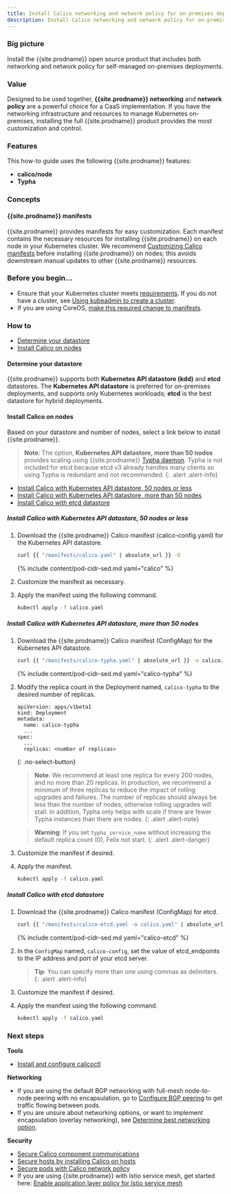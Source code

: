 ```yaml
---
title: Install Calico networking and network policy for on-premises deployments
description: Install Calico networking and network policy for on-premises deployments.
---
```


### Big picture

Install the {{site.prodname}} open source product that includes both networking and network policy for self-managed on-premises deployments.

### Value

Designed to be used together, **{{site.prodname}} networking** and **network policy** are a powerful choice for a CaaS implementation. If you have the networking infrastructure and resources to manage Kubernetes on-premises, installing the full {{site.prodname}} product provides the most customization and control.

### Features

This how-to guide uses the following {{site.prodname}} features:

- **calico/node**
- **Typha**

### Concepts

#### {{site.prodname}} manifests

{{site.prodname}} provides manifests for easy customization. Each manifest contains the necessary resources for installing {{site.prodname}} on each node in your Kubernetes cluster. We recommend [Customizing Calico manifests]({{site.url}}/getting-started/kubernetes/installation/config-options) before installing {{site.prodname}} on nodes; this avoids downstream manual updates to other {{site.prodname}} resources.

### Before you begin...

- Ensure that your Kubernetes cluster meets [requirements]({{site.url}}/getting-started/kubernetes/requirements).
  If you do not have a cluster, see [Using kubeadmin to create a cluster](http://kubernetes.io/docs/getting-started-guides/kubeadm/).
- If you are using CoreOS, [make this required change to manifests]({{site.url}}/reference/faq#are-the-calico-manifests-compatible-with-coreos).

### How to 

- [Determine your datastore](#determine-your-datastore)
- [Install Calico on nodes](#install-calico-on-nodes)

#### Determine your datastore 

{{site.prodname}} supports both **Kubernetes API datastore (kdd)** and **etcd** datastores. The **Kubernetes API datastore** is preferred for on-premises deployments, and supports only Kubernetes workloads; **etcd** is the best datastore for hybrid deployments. 

#### Install Calico on nodes

Based on your datastore and number of nodes, select a link below to install {{site.prodname}}. 

>**Note**: The option, **Kubernetes API datastore, more than 50 nodes** provides scaling using {{site.prodname}} [Typha daemon](https://github.com/projectcalico/typha). Typha is not included for etcd because etcd v3 already handles many clients so using Typha is redundant and not recommended.
{: .alert .alert-info}

- [Install Calico with Kubernetes API datastore, 50 nodes or less](#install-calico-with-kubernetes-api-datastore-50-nodes-or-less)
- [Install Calico with Kubernetes API datastore, more than 50 nodes](#install-calico-with-kubernetes-api-datastore-more-than-50-nodes)
- [Install Calico with etcd datastore](#install-calico-with-etcd-datastore)

##### Install Calico with Kubernetes API datastore, 50 nodes or less

1. Download the {{site.prodname}} Calico manifest (calico-config.yaml) for the Kubernetes API datastore.

   ```bash
   curl {{ "/manifests/calico.yaml" | absolute_url }} -O
   ```
   {% include content/pod-cidr-sed.md yaml="calico" %}

1. Customize the manifest as necessary. 
1. Apply the manifest using the following command.

   ```bash
   kubectl apply -f calico.yaml
   ```

##### Install Calico with Kubernetes API datastore, more than 50 nodes

1. Download the {{site.prodname}} Calico manifest (ConfigMap) for the Kubernetes API datastore.

   ```bash
   curl {{ "/manifests/calico-typha.yaml" | absolute_url }} -o calico.yaml
   ```
   {% include content/pod-cidr-sed.md yaml="calico-typha" %}

1. Modify the replica count in the Deployment named, `calico-typha` to the desired number of replicas.
    ```
    apiVersion: apps/v1beta1
    kind: Deployment
    metadata:
      name: calico-typha
      ...
    spec:
      ...
      replicas: <number of replicas>
    ```
    {: .no-select-button}

     >**Note**: We recommend at least one replica for every 200 nodes, and no more than 20 replicas. In production, we   recommend a minimum of three replicas to reduce the impact of rolling upgrades and failures. The number of replicas should always be less than the number of nodes, otherwise rolling upgrades will stall. In addition, Typha only helps with scale if there are fewer Typha instances than there are nodes. 
{: .alert .alert-note}

   >**Warning**: If you set `typha_service_name` without increasing the default replica count (0), Felix not start.
{: .alert .alert-danger}
1. Customize the manifest if desired.
1. Apply the manifest.

   ```bash
   kubectl apply -f calico.yaml
   ```
   
##### Install Calico with etcd datastore

1. Download the {{site.prodname}} Calico manifest (ConfigMap) for etcd.

   ```bash
   curl {{ "/manifests/calico-etcd.yaml -o calico.yaml" | absolute_url }}
   ```
   {% include content/pod-cidr-sed.md yaml="calico-etcd" %}
   
1. In the `ConfigMap` named, `calico-config`, set the value of etcd_endpoints to the IP address and port of your etcd server.
    > **Tip**: You can specify more than one using commas as delimiters.
   {: .alert .alert-info}
1. Customize the manifest if desired.
1. Apply the manifest using the following command.

   ```bash
   kubectl apply -f calico.yaml
   ```

### Next steps

**Tools**

- [Install and configure calicoctl]({{site.url}}/getting-started/calicoctl/install)

**Networking**

- If you are using the default BGP networking with full-mesh node-to-node peering with no encapsulation, go to [Configure BGP peering]({{site.url}}/networking/bgp) to get traffic flowing between pods.
- If you are unsure about networking options, or want to implement encapsulation (overlay networking), see [Determine best networking option]({{site.url}}/networking/determine-best-networking).

**Security**

- [Secure Calico component communications]({{site.url}}/security/comms/crypto-auth)
- [Secure hosts by installing Calico on hosts]({{site.url}}/getting-started/bare-metal/installation/)
- [Secure pods with Calico network policy]({{site.url}}/security/calico-network-policy)
- If you are using {{site.prodname}} with Istio service mesh, get started here: [Enable application layer policy for Istio service mesh]({{site.url}}/getting-started/kubernetes/installation/app-layer-policy)
